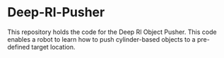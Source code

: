 # Deep-Rl-Pusher
This repository holds the code for the Deep Rl Object Pusher. This code enables a robot to learn how to push cylinder-based objects to a pre-defined target location.

